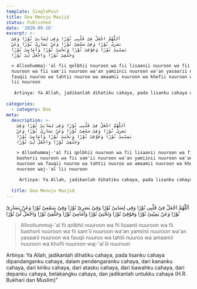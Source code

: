 ```yaml
---
template: SinglePost
title: Doa Menuju Masjid
status: Published
date: '2020-09-28'
excerpt: >-
  اَللّٰهُمَّ اجْعَلْ فِىْ قَلْبِى نُوْرًا وَفِى لِسَانِىْ نُوْرًا وَفِىْ
  بَصَرِىْ نُوْرًا وَفِىْ سَمْعِىْ نُوْرًا وَعَنْ يَسَارِىْ نُوْرًا وَعَنْ
  يَمِيْنِىْ نُوْرًا وَفَوْقِىْ نُوْرًا وَتَحْتِىْ نُوْرًا وَاَمَامِىْ نُوْرًا
  وَخَلْفِىْ نُوْرًا وَاجْعَلْ لِّىْ نُوْرًا

  > Alloohummaj-'al fii qolbhii nuuroon wa fii lisaanii nuuroon wa fii bashorii
  nuuroon wa fii sam'ii nuuroon wa'an yamiinii nuuroon wa'an yasaarii nuuroon wa
  fauqii nuuroo wa tahtii nuuroo wa amaamii nuuroon wa khofii nuuroon waj-'al
  lii nuuroon
      
   Artinya: Ya Allah, jadikanlah dihatiku cahaya, pada lisanku cahaya dipandanganku cahaya, dalam pendengaranku cahaya, dari kananku cahaya, dari kiriku cahaya, dari atasku cahaya, dari bawahku cahaya, dari depanku cahaya, belakangku cahaya, dan jadikanlah untukku cahaya (H.R. Bukhari dan Muslim)"
    
categories:
  - category: Doa
meta:
  description: >-
    اَللّٰهُمَّ اجْعَلْ فِىْ قَلْبِى نُوْرًا وَفِى لِسَانِىْ نُوْرًا وَفِىْ
    بَصَرِىْ نُوْرًا وَفِىْ سَمْعِىْ نُوْرًا وَعَنْ يَسَارِىْ نُوْرًا وَعَنْ
    يَمِيْنِىْ نُوْرًا وَفَوْقِىْ نُوْرًا وَتَحْتِىْ نُوْرًا وَاَمَامِىْ نُوْرًا
    وَخَلْفِىْ نُوْرًا وَاجْعَلْ لِّىْ نُوْرًا

    > Alloohummaj-'al fii qolbhii nuuroon wa fii lisaanii nuuroon wa fii
    bashorii nuuroon wa fii sam'ii nuuroon wa'an yamiinii nuuroon wa'an yasaarii
    nuuroon wa fauqii nuuroo wa tahtii nuuroo wa amaamii nuuroon wa khofii
    nuuroon waj-'al lii nuuroon
        
     Artinya: Ya Allah, jadikanlah dihatiku cahaya, pada lisanku cahaya dipandanganku cahaya, dalam pendengaranku cahaya, dari kananku cahaya, dari kiriku cahaya, dari atasku cahaya, dari bawahku cahaya, dari depanku cahaya, belakangku cahaya, dan jadikanlah untukku cahaya (H.R. Bukhari dan Muslim)"
      
  title: Doa Menuju Masjid
---
```

اَللّٰهُمَّ اجْعَلْ فِىْ قَلْبِى نُوْرًا وَفِى لِسَانِىْ نُوْرًا وَفِىْ بَصَرِىْ نُوْرًا وَفِىْ سَمْعِىْ نُوْرًا وَعَنْ يَسَارِىْ نُوْرًا وَعَنْ يَمِيْنِىْ نُوْرًا وَفَوْقِىْ نُوْرًا وَتَحْتِىْ نُوْرًا وَاَمَامِىْ نُوْرًا وَخَلْفِىْ نُوْرًا وَاجْعَلْ لِّىْ نُوْرًا
> Alloohummaj-'al fii qolbhii nuuroon wa fii lisaanii nuuroon wa fii bashorii nuuroon wa fii sam'ii nuuroon wa'an yamiinii nuuroon wa'an yasaarii nuuroon wa fauqii nuuroo wa tahtii nuuroo wa amaamii nuuroon wa khofii nuuroon waj-'al lii nuuroon
    
 Artinya: Ya Allah, jadikanlah dihatiku cahaya, pada lisanku cahaya dipandanganku cahaya, dalam pendengaranku cahaya, dari kananku cahaya, dari kiriku cahaya, dari atasku cahaya, dari bawahku cahaya, dari depanku cahaya, belakangku cahaya, dan jadikanlah untukku cahaya (H.R. Bukhari dan Muslim)"
  
